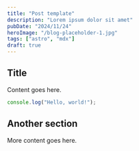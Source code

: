 ```yaml
---
title: "Post template"
description: "Lorem ipsum dolor sit amet"
pubDate: "2024/11/24"
heroImage: "/blog-placeholder-1.jpg"
tags: ["astro", "mdx"]
draft: true
---
```


## Title

Content goes here.

```js
console.log("Hello, world!");
```

## Another section

More content goes here.
